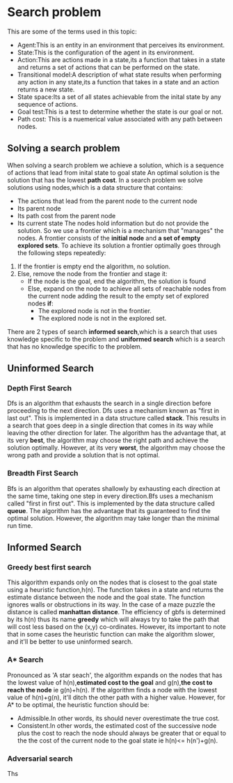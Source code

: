 # Search problem
This are some of the terms used in this topic:
 - Agent:This is an entity in an environment that perceives its environment.
 - State:This is the configuration of the agent in its environment.
 - Action:This are actions made in a state,its a function that takes in a state and returns a set of actions that can be performed on the state.
 - Transitional model:A description of what state results when performing any action in any state,its a function that takes in a state and an action returns a new state.
 - State space:Its a set of all states achievable from the inital state by any sequence of actions.
 - Goal test:This is a test to determine whether the state is our goal or not.
 - Path cost: This is a nuemerical value associated with any path between nodes.

## Solving a search problem
When solving a search problem we achieve a solution, which is a sequence of actions that lead from inital state to goal state
An optimal solution is the solution that has the lowest **path cost**.
In a search problem we solve solutions using nodes,which is a data structure that contains:
- The actions that lead from the parent node to the current node
- Its parent node
- Its path cost from the parent node 
- Its current state
The nodes hold information but do not provide the solution. So we use a frontier which is a mechanism that "manages" the nodes. A frontier consists of the **initial node** and **a set of empty explored sets**. To achieve its solution a frontier optimally goes through the following steps repeatedly:
1. If the frontier is empty end the algorithm, no solution.
2. Else, remove the node from the frontier and stage it:
    - If the node is the goal, end the algorithm, the solution is found
    - Else, expand on the node to achieve all sets of reachable nodes from the current node adding the result to the empty set of explored nodes **if**:
        - The explored node is not in the frontier.
        - The explored node is not in the explored set.

There are 2 types of search **informed search**,which is a search that uses knowledge specific to the problem and **uniformed search** which is a search that has no knowledge specific to the problem.

 ## Uninformed Search

 ### Depth First Search
Dfs is an algorithm that exhausts the search in a single direction before proceeding to the next direction. Dfs uses a mechanism known as "first in last out". This is implemented in a data structure called **stack**. This results in a search that goes deep in a single direction that comes in its way while leaving the other direction for later.
The algorithm has the advantage that, at its very **best**, the algorithm may choose the right path and achieve the solution optimally.
However, at its very **worst**, the algorithm may choose the wrong path and provide a solution that is not optimal.

 ### Breadth First Search
 Bfs is an algorithm that operates shallowly by exhausting each direction at the same time, taking one step in every direction.Bfs uses a mechanism called "first in first out". This is implemented by the data structure called **queue**.
 The algorithm has the advantage that its guaranteed to find the optimal solution. However, the algorithm may take longer than the minimal run time.

## Informed Search

### Greedy best first search
This algorithm expands only on the nodes that is closest to the goal state using a heuristic function,h(n). The function takes in a state and returns the estimate distance between the node and the goal state. The function ignores walls or obstructions in its way. In the case of a maze puzzle the distance is called **manhattan distance**. The efficiency of gbfs is determined by its h(n) thus its name **greedy** which will always try to take the path that will cost less based on the (x,y) co-ordinates. However, its important to note that in some cases the heuristic function can make the algorithm slower, and it'll be better to use uninformed search.

###  A* Search
Pronounced as 'A star seach', the algorithm expands on the nodes that has the lowest value of h(n),**estimated cost to the goal** and g(n),**the cost to reach the node** ie g(n)+h(n). If the algorithm finds a node with the lowest value of h(n)+g(n), it'll ditch the other path with a higher value. However, for A* to be optimal, the heuristic function should be:
  - Admissible.In other words, its should never overestimate the true cost.
  - Consistent.In other words, the estimated cost of the successive node plus the cost to reach the node should always be greater that or equal to the the cost of the current node to the goal state ie h(n)<= h(n')+g(n).

### Adversarial search 
Ths